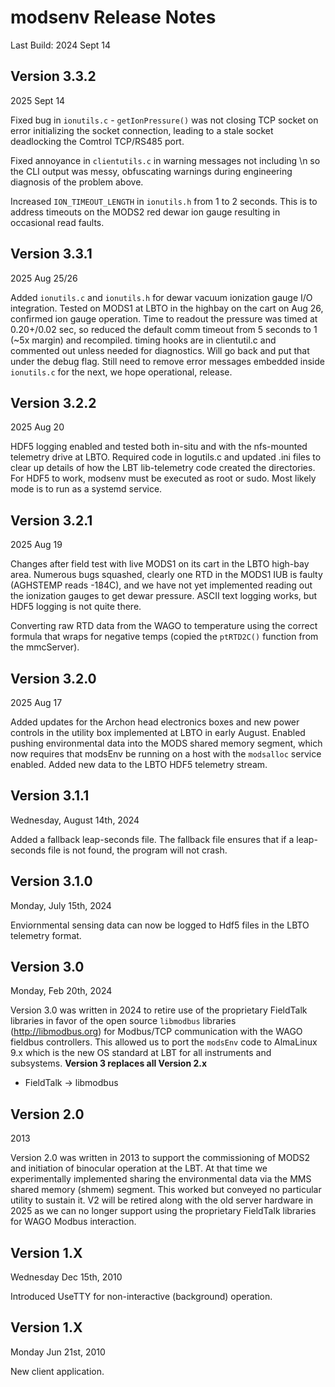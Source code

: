 # modsenv Release Notes
Last Build: 2024 Sept 14

## Version 3.3.2
2025 Sept 14

Fixed bug in `ionutils.c` - `getIonPressure()` was not closing TCP socket on error initializing the socket connection, leading
to a stale socket deadlocking the Comtrol TCP/RS485 port.

Fixed annoyance in `clientutils.c` in warning messages not including \n so the CLI output was messy, obfuscating warnings 
during engineering diagnosis of the problem above.

Increased `ION_TIMEOUT_LENGTH` in `ionutils.h` from 1 to 2 seconds. This is to address timeouts on the MODS2 red dewar ion
gauge resulting in occasional read faults.


## Version 3.3.1
2025 Aug 25/26

Added `ionutils.c` and `ionutils.h` for dewar vacuum ionization gauge I/O integration.  Tested on
MODS1 at LBTO in the highbay on the cart on Aug 26, confirmed ion gauge operation.  Time to readout
the pressure was timed at 0.20+/0.02 sec, so reduced the default comm timeout from 5 seconds to 1
(~5x margin) and recompiled.  timing hooks are in clientutil.c and commented out unless needed
for diagnostics.  Will go back and put that under the debug flag.  Still need to remove error
messages embedded inside `ionutils.c` for the next, we hope operational, release.

## Version 3.2.2
2025 Aug 20

HDF5 logging enabled and tested both in-situ and with the nfs-mounted telemetry drive at LBTO.
Required code in logutils.c and updated .ini files to clear up details of how the LBT lib-telemetry
code created the directories.  For HDF5 to work, modsenv must be executed as root or sudo. Most
likely mode is to run as a systemd service.


## Version 3.2.1
2025 Aug 19

Changes after field test with live MODS1 on its cart in the LBTO high-bay area. Numerous bugs squashed, clearly 
one RTD in the MODS1 IUB is faulty (AGHSTEMP reads -184C), and we have not yet implemented reading out the ionization
gauges to get dewar pressure. ASCII text logging works, but HDF5 logging is not quite there.

Converting raw RTD data from the WAGO to temperature using the correct formula that wraps for negative temps
(copied the `ptRTD2C()` function from the mmcServer).

## Version 3.2.0
2025 Aug 17

Added updates for the Archon head electronics boxes and new power controls in the utility box implemented at LBTO in
early August.  Enabled pushing environmental data into the MODS shared memory segment, which now requires that modsEnv
be running on a host with the `modsalloc` service enabled.  Added new data to the LBTO HDF5 telemetry stream.

## Version 3.1.1
Wednesday, August 14th, 2024

Added a fallback leap-seconds file. The fallback file ensures that if a leap-seconds file is not found, the program will not crash.

## Version 3.1.0
Monday, July 15th, 2024

Enviornmental sensing data can now be logged to Hdf5 files in the LBTO telemetry format.

## Version 3.0
Monday, Feb 20th, 2024

Version 3.0 was written in 2024 to retire use of the proprietary FieldTalk libraries in favor of the open source `libmodbus` libraries 
(http://libmodbus.org) for Modbus/TCP communication with the WAGO fieldbus controllers. This allowed us to port the `modsEnv` code to 
AlmaLinux 9.x which is the new OS standard at LBT for all instruments and subsystems.  **Version 3 replaces all Version 2.x**

- FieldTalk -> libmodbus

## Version 2.0
2013

Version 2.0 was written in 2013 to support the commissioning of MODS2 and initiation of binocular operation at the LBT.  At that time we 
experimentally implemented sharing the environmental data via the MMS shared memory (shmem) segment. This worked but conveyed 
no particular utility to sustain it. V2 will be retired along with the old server hardware in 2025 as we can no longer support
using the proprietary FieldTalk libraries for WAGO Modbus interaction.

## Version 1.X
Wednesday Dec 15th, 2010

Introduced UseTTY for non-interactive (background) operation.

## Version 1.X
Monday Jun 21st, 2010

New client application.
